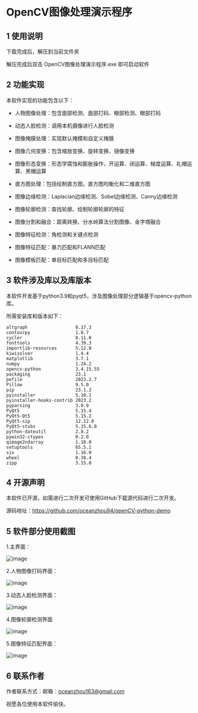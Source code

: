 # OpenCV图像处理演示程序

## 1 使用说明

下载完成后，解压到当前文件夹

解压完成后双击 OpenCV图像处理演示程序.exe 即可启动软件


## 2 功能实现
本软件实现的功能包含以下：
 - 人物图像处理：包含面部检测、面部打码、眼部检测、眼部打码
 
 - 动态人脸检测：调用本机摄像进行人脸检测
 
 - 图像掩膜处理：实现默认掩模和自定义掩膜
 
 - 图像几何变换：包含缩放变换、旋转变换、镜像变换
 
 - 图像形态变换：形态学腐蚀和膨胀操作，开运算、闭运算、梯度运算、礼帽运算、黑帽运算
 
 - 直方图处理：包括绘制直方图，直方图均衡化和二维直方图
 
 - 图像边缘检测：Laplacian边缘检测、Sobel边缘检测、Canny边缘检测
 
 - 图像轮廓检测：查找轮廓、绘制轮廓轮廓的特征
 
 - 图像分割和融合：距离转换、分水岭算法分割图像、金字塔融合
 
 - 图像特征检测：角检测和关键点检测
 
 - 图像特征匹配：暴力匹配和FLANN匹配
 
 - 图像模板匹配：单目标匹配和多目标匹配
 


## 3 软件涉及库以及库版本

本软件开发基于python3.9和pyqt5，涉及图像处理部分逻辑基于opencv-python库。

所需安装库和版本如下：

```
altgraph                  0.17.3
contourpy                 1.0.7
cycler                    0.11.0
fonttools                 4.39.3
importlib-resources       5.12.0
kiwisolver                1.4.4
matplotlib                3.7.1
numpy                     1.24.2
opencv-python             3.4.15.55
packaging                 23.1
pefile                    2023.2.7
Pillow                    9.5.0
pip                       23.1.2
pyinstaller               5.10.1
pyinstaller-hooks-contrib 2023.2
pyparsing                 3.0.9
PyQt5                     5.15.4
PyQt5-Qt5                 5.15.2
PyQt5-sip                 12.12.0
PyQt5-stubs               5.15.6.0
python-dateutil           2.8.2
pywin32-ctypes            0.2.0
qimage2ndarray            1.10.0
setuptools                65.5.1
six                       1.16.0
wheel                     0.38.4
zipp                      3.15.0

```



## 4 开源声明

本软件已开源，如需进行二次开发可使用GitHub下载源代码进行二次开发。

源码地址：https://github.com/oceanzhou94/openCV-python-demo

## 5 软件部分使用截图

1.主界面：

![image](https://github.com/oceanzhou94/OpenCV-Python-Process/assets/80324503/4cec1cf2-823e-4114-a302-c852fc5baea0)

2.人物图像打码界面：

![image](https://github.com/oceanzhou94/OpenCV-Python-Process/assets/80324503/43ab8580-09c8-48f8-94fb-9c9609eab2ce)

3.动态人脸检测界面：

![image](https://github.com/oceanzhou94/OpenCV-Python-Process/assets/80324503/f022c857-6196-40b7-aec1-81abc19b42b4)

4.图像轮廓检测界面

![image](https://github.com/oceanzhou94/OpenCV-Python-Process/assets/80324503/ba3b8c4a-e495-4736-85e9-fe141e095093)

5.图像特征匹配界面：

![image](https://github.com/oceanzhou94/OpenCV-Python-Process/assets/80324503/d795f3b5-a7cb-489a-a6c0-3a3acc157a81)



## 6 联系作者

作者联系方式：邮箱：oceanzhou163@gmail.com

祝愿各位使用本软件愉快。
